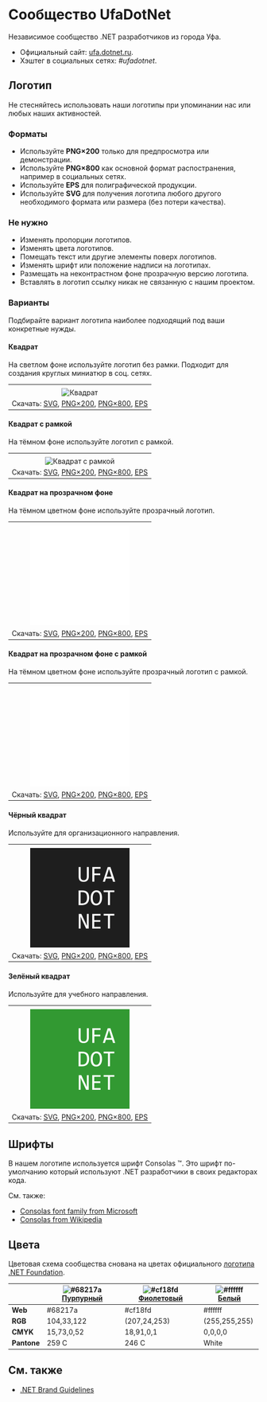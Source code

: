 ﻿# Сообщество UfaDotNet

Независимое сообщество .NET разработчиков из города Уфа.

- Официальный сайт: [ufa.dotnet.ru](https://ufa.dotnet.ru/).
- Хэштег в социальных сетях: _#ufadotnet_.

## Логотип

Не стесняйтесь использовать наши логотипы при упоминании нас или любых наших активностей.

### Форматы

- Используйте **PNG×200** только для предпросмотра или демонстрации.
- Используйте **PNG×800** как основной формат распостранения, например в социальных сетях.
- Используйте **EPS** для полиграфической продукции.
- Используйте **SVG** для получения логотипа любого другого необходимого формата или размера (без потери качества).

### Не нужно

- Изменять пропорции логотипов.
- Изменять цвета логотипов.
- Помещать текст или другие элементы поверх логотипов.
- Изменять шрифт или положение надписи на логотипах.
- Размещать на неконтрастном фоне прозрачную версию логотипа.
- Вставлять в логотип ссылку никак не связанную с нашим проектом.

### Варианты

Подбирайте вариант логотипа наиболее подходящий под ваши конкретные нужды.

#### Квадрат

На светлом фоне используйте логотип без рамки. Подходит для создания круглых миниатюр в соц. сетях.

|       |
| :---: |
|       |
| ![Квадрат](ufadotnet-logo-squared-200.png) |
| Скачать: [SVG](https://raw.githubusercontent.com/DotNetRu/BrandBook/master/Logo/Ufa/ufadotnet-logo-squared.svg), [PNG×200](https://raw.githubusercontent.com/DotNetRu/BrandBook/master/Logo/Ufa/ufadotnet-logo-squared-200.png), [PNG×800](https://raw.githubusercontent.com/DotNetRu/BrandBook/master/Logo/Ufa/ufadotnet-logo-squared-800.png), [EPS](https://raw.githubusercontent.com/DotNetRu/BrandBook/master/Logo/Ufa/ufadotnet-logo-squared.eps) |

#### Квадрат с рамкой

На тёмном фоне используйте логотип с рамкой.

|       |
| :---: |
|       |
| ![Квадрат с рамкой](ufadotnet-logo-squared-bordered-200.png) |
| Скачать: [SVG](https://raw.githubusercontent.com/DotNetRu/BrandBook/master/Logo/Ufa/ufadotnet-logo-squared-bordered.svg), [PNG×200](https://raw.githubusercontent.com/DotNetRu/BrandBook/master/Logo/Ufa/ufadotnet-logo-squared-bordered-200.png), [PNG×800](https://raw.githubusercontent.com/DotNetRu/BrandBook/master/Logo/Ufa/ufadotnet-logo-squared-bordered-800.png), [EPS](https://raw.githubusercontent.com/DotNetRu/BrandBook/master/Logo/Ufa/ufadotnet-logo-squared-bordered.eps) |

#### Квадрат на прозрачном фоне

На тёмном цветном фоне используйте прозрачный логотип.

|       |
| :---: |
|       |
| ![Квадрат на прозрачном фоне](ufadotnet-logo-squared-white-200.png) |
| Скачать: [SVG](https://raw.githubusercontent.com/DotNetRu/BrandBook/master/Logo/Ufa/ufadotnet-logo-squared-white.svg), [PNG×200](https://raw.githubusercontent.com/DotNetRu/BrandBook/master/Logo/Ufa/ufadotnet-logo-squared-white-200.png), [PNG×800](https://raw.githubusercontent.com/DotNetRu/BrandBook/master/Logo/Ufa/ufadotnet-logo-squared-white-800.png), [EPS](https://raw.githubusercontent.com/DotNetRu/BrandBook/master/Logo/Ufa/ufadotnet-logo-squared-white.eps) |

#### Квадрат на прозрачном фоне с рамкой

На тёмном цветном фоне используйте прозрачный логотип с рамкой.

|       |
| :---: |
|       |
| ![Квадрат на прозрачном фоне с рамкой](ufadotnet-logo-squared-white-bordered-200.png) |
| Скачать: [SVG](https://raw.githubusercontent.com/DotNetRu/BrandBook/master/Logo/Ufa/ufadotnet-logo-squared-white-bordered.svg), [PNG×200](https://raw.githubusercontent.com/DotNetRu/BrandBook/master/Logo/Ufa/ufadotnet-logo-squared-white-bordered-200.png), [PNG×800](https://raw.githubusercontent.com/DotNetRu/BrandBook/master/Logo/Ufa/ufadotnet-logo-squared-white-bordered-800.png), [EPS](https://raw.githubusercontent.com/DotNetRu/BrandBook/master/Logo/Ufa/ufadotnet-logo-squared-white-bordered.eps) |

#### Чёрный квадрат

Используйте для организационного направления.

|       |
| :---: |
|       |
| ![Чёрный квадрат](ufadotnet-logo-squared-black-200.png) |
| Скачать: [SVG](https://raw.githubusercontent.com/DotNetRu/BrandBook/master/Logo/Ufa/ufadotnet-logo-squared-black.svg), [PNG×200](https://raw.githubusercontent.com/DotNetRu/BrandBook/master/Logo/Ufa/ufadotnet-logo-squared-black-200.png), [PNG×800](https://raw.githubusercontent.com/DotNetRu/BrandBook/master/Logo/Ufa/ufadotnet-logo-squared-black-800.png), [EPS](https://raw.githubusercontent.com/DotNetRu/BrandBook/master/Logo/Ufa/ufadotnet-logo-squared-black.eps) |

#### Зелёный квадрат

Используйте для учебного направления.

|       |
| :---: |
|       |
| ![Зелёный квадрат](ufadotnet-logo-squared-green-200.png) |
| Скачать: [SVG](https://raw.githubusercontent.com/DotNetRu/BrandBook/master/Logo/Ufa/ufadotnet-logo-squared-green.svg), [PNG×200](https://raw.githubusercontent.com/DotNetRu/BrandBook/master/Logo/Ufa/ufadotnet-logo-squared-green-200.png), [PNG×800](https://raw.githubusercontent.com/DotNetRu/BrandBook/master/Logo/Ufa/ufadotnet-logo-squared-green-800.png), [EPS](https://raw.githubusercontent.com/DotNetRu/BrandBook/master/Logo/Ufa/ufadotnet-logo-squared-green.eps) |

## Шрифты

В нашем логотипе используется шрифт Consolas ™. Это шрифт по-умолчанию который используют .NET разработчики в своих редакторах кода.

См. также:

- [Consolas font family from Microsoft](https://docs.microsoft.com/en-us/typography/font-list/consolas)
- [Consolas from Wikipedia](https://en.wikipedia.org/wiki/Consolas)

## Цвета

Цветовая схема сообщества снована на цветах официального [логотипа .NET Foundation](https://github.com/dotnet/swag/tree/master/logo).

|             | ![#68217a](https://placehold.it/15/68217a/ffffff?text=+) [Пурпурный](https://www.color-hex.com/color/68217a) | ![#cf18fd](https://placehold.it/15/cf18fd/ffffff?text=+) [Фиолетовый](https://www.color-hex.com/color/cf18fd) | ![#ffffff](https://placehold.it/15/ffffff/ffffff?text=+) [Белый](https://www.color-hex.com/color/ffffff) |
| ----------- | ---------- | ------------ | ------------- |
| **Web**     | #68217a    | #cf18fd      | #ffffff       |
| **RGB**     | 104,33,122 | (207,24,253) | (255,255,255) |
| **CMYK**    | 15,73,0,52 | 18,91,0,1    | 0,0,0,0       |
| **Pantone** | 259 C      | 246 C        | White         |

## См. также

- [.NET Brand Guidelines](https://github.com/dotnet/brand)


